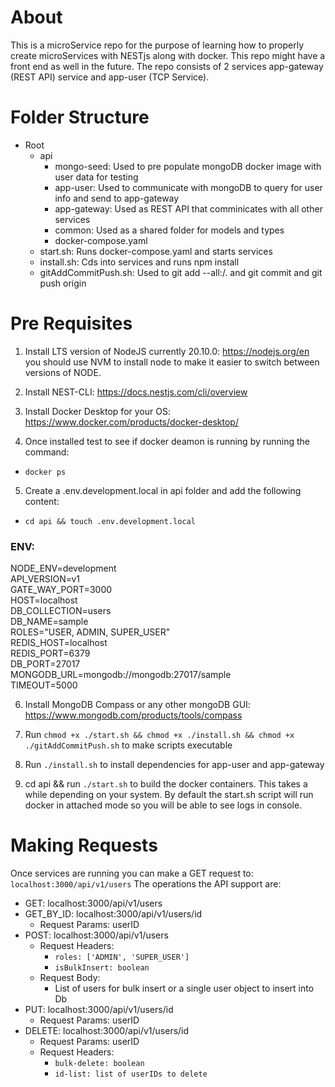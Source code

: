# About

This is a microService repo for the purpose of learning how to properly create microServices with NESTjs along with docker. This repo might have a front end as well in the future. The repo consists of 2 services app-gateway (REST API) service and app-user (TCP Service).

# Folder Structure

- Root
  - api
    - mongo-seed: Used to pre populate mongoDB docker image with user data for testing
    - app-user: Used to communicate with mongoDB to query for user info and send to app-gateway
    - app-gateway: Used as REST API that comminicates with all other services
    - common: Used as a shared folder for models and types
    - docker-compose.yaml
  - start.sh: Runs docker-compose.yaml and starts services
  - install.sh: Cds into services and runs npm install
  - gitAddCommitPush.sh: Used to git add --all:/. and git commit and git push origin <branch>

# Pre Requisites

1. Install LTS version of NodeJS currently 20.10.0: https://nodejs.org/en you should use NVM to install node to make it easier to switch between versions of NODE.

2. Install NEST-CLI: https://docs.nestjs.com/cli/overview

3. Install Docker Desktop for your OS: https://www.docker.com/products/docker-desktop/

4. Once installed test to see if docker deamon is running by running the command:

- `docker ps`

5. Create a .env.development.local in api folder and add the following content:

- `cd api && touch .env.development.local`

### ENV:

NODE_ENV=development <br/>
API_VERSION=v1 <br/>
GATE_WAY_PORT=3000 <br/>
HOST=localhost <br/>
DB_COLLECTION=users <br/>
DB_NAME=sample <br/>
ROLES="USER, ADMIN, SUPER_USER" <br/>
REDIS_HOST=localhost <br/>
REDIS_PORT=6379 <br/>
DB_PORT=27017 <br/>
MONGODB_URL=mongodb://mongodb:27017/sample <br/>
TIMEOUT=5000 <br/>

6. Install MongoDB Compass or any other mongoDB GUI: https://www.mongodb.com/products/tools/compass

7. Run `chmod +x ./start.sh && chmod +x ./install.sh && chmod +x ./gitAddCommitPush.sh` to make scripts executable

8. Run `./install.sh` to install dependencies for app-user and app-gateway

9. cd api && run `./start.sh` to build the docker containers. This takes a while depending on your system. By default the start.sh script will run docker in attached mode so you will be able to see logs in console.

# Making Requests

Once services are running you can make a GET request to: `localhost:3000/api/v1/users`
The operations the API support are:

- GET: localhost:3000/api/v1/users
- GET_BY_ID: localhost:3000/api/v1/users/id
  - Request Params: userID
- POST: localhost:3000/api/v1/users
  - Request Headers:
    - `roles: ['ADMIN', 'SUPER_USER']`
    - `isBulkInsert: boolean`
  - Request Body:
    - List of users for bulk insert or a single user object to insert into Db
- PUT: localhost:3000/api/v1/users/id
  - Request Params: userID
- DELETE: localhost:3000/api/v1/users/id
  - Request Params: userID
  - Request Headers:
    - `bulk-delete: boolean`
    - `id-list: list of userIDs to delete`
